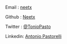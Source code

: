 <!--
.. title: contacts
.. slug: contacts
.. date: 2021-01-14 23:31:34 UTC+01:00
.. tags: 
.. category: 
.. link: 
.. description: 
.. type: text
-->

Email   : [neetx](neetx@protonmail.com)

Github  : [Neetx](https://github.com/Neetx/)

Twitter : [@TonioPasto](https://twitter.com/TonioPasto) 

Linkedin: [Antonio Pastorelli](https://www.linkedin.com/in/antonio-pastorelli/)
